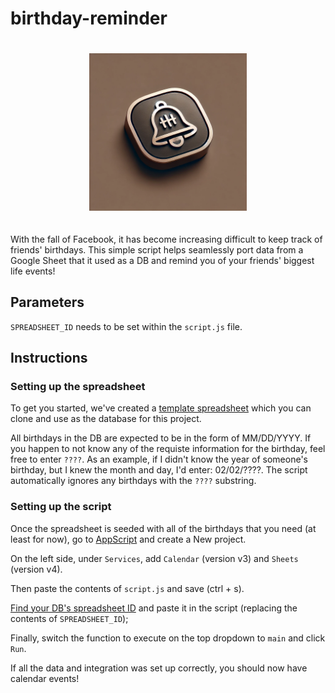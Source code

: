# birthday-reminder

<img src="./logo.webp" style="width: 50%; margin: 20px 25%;"> 

With the fall of Facebook, it has become increasing difficult to keep track of friends' birthdays. This simple script helps seamlessly port data from a Google Sheet that it used as a DB and remind you of your friends' biggest life events!

## Parameters
`SPREADSHEET_ID` needs to be set within the `script.js` file.


## Instructions

 ### Setting up the spreadsheet

 To get you started, we've created a [template spreadsheet](https://docs.google.com/spreadsheets/d/1DsexhFqRNXAa-tO0u2okr7DKONtwBisNXoht7wAIq74/) which you can clone and use as the database for this project.
 
 All birthdays in the DB are expected to be in the form of MM/DD/YYYY. If you happen to not know any of the requiste information for the birthday, feel free to enter `????`. As an example, if I didn't know the year of someone's birthday, but I knew the month and day, I'd enter: 02/02/????. The script automatically ignores any birthdays with the `????` substring.

 ### Setting up the script

 Once the spreadsheet is seeded with all of the birthdays that you need (at least for now), go to [AppScript](https://script.google.com/home) and create a New project.

 On the left side, under `Services`, add `Calendar` (version v3) and `Sheets` (version v4).

 Then paste the contents of `script.js` and save (ctrl + s).

 [Find your DB's spreadsheet ID](https://stackoverflow.com/questions/36061433/how-do-i-locate-a-google-spreadsheet-id) and paste it in the script (replacing the contents of `SPREADSHEET_ID`);

 Finally, switch the function to execute on the top dropdown to `main` and click `Run`.

 If all the data and integration was set up correctly, you should now have calendar events!